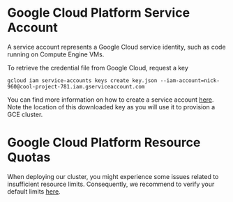 # Google Cloud Platform Service Account

A service account represents a Google Cloud service identity, such as code running on Compute Engine VMs.

To retrieve the credential file from Google Cloud, request a key

```
gcloud iam service-accounts keys create key.json --iam-account=nick-960@cool-project-781.iam.gserviceaccount.com

```
You can find more information on how to create a service account [here](https://cloud.google.com/compute/docs/access/create-enable-service-accounts-for-instances). Note the location of this downloaded key as you will use it to provision a GCE cluster.

# Google Cloud Platform Resource Quotas

When deploying our cluster, you might experience some issues related to insufficient  resource limits. Consequently, we recommend to verify your default limits [here](https://cloud.google.com/compute/quotas).
